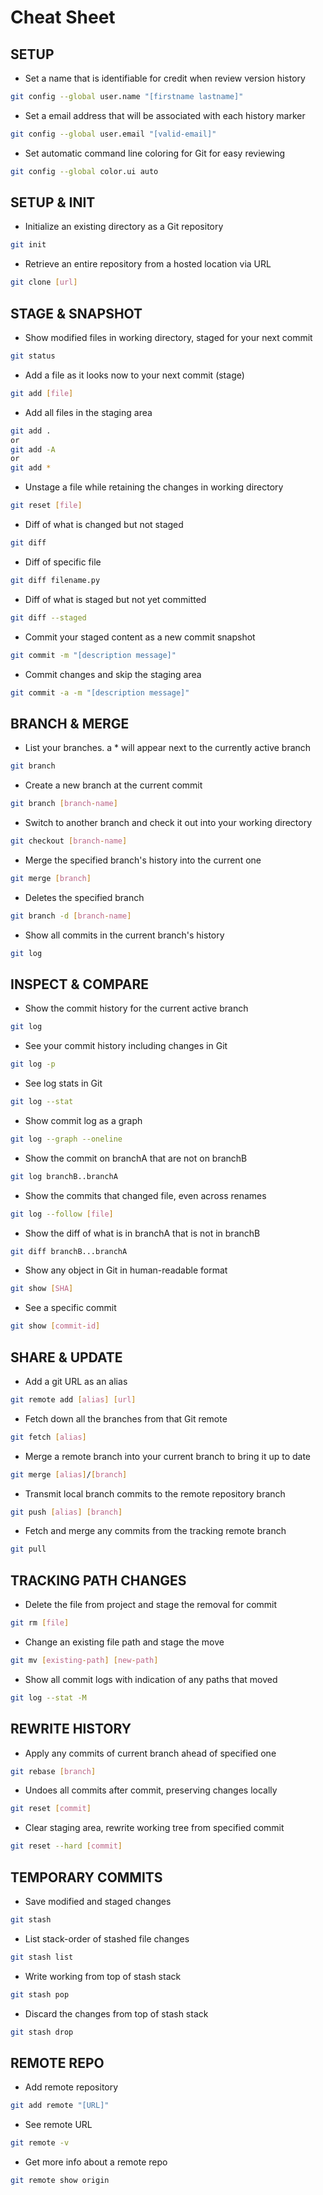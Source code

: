 # Cheat Sheet
## SETUP

+ Set a name that is identifiable for credit when review version history
```bash
git config --global user.name "[firstname lastname]"
```

+ Set a email address that will be associated with each history marker
```bash
git config --global user.email "[valid-email]"
```

+ Set automatic command line coloring for Git for easy reviewing
```bash
git config --global color.ui auto
```

## SETUP & INIT

+ Initialize an existing directory as a Git repository
```bash
git init
```

+ Retrieve an entire repository from a hosted location via URL
```bash
git clone [url]
```

## STAGE & SNAPSHOT

+ Show modified files in working directory, staged for your next commit
```bash
git status
```

+ Add a file as it looks now to your next commit (stage)
```bash
git add [file]
```

+ Add all files in the staging area
```bash
git add .
or
git add -A
or 
git add *
```

+ Unstage a file while retaining the changes in working directory
```bash
git reset [file]
```

+ Diff of what is changed but not staged
```bash
git diff
```

+ Diff of specific file
```bash
git diff filename.py
```

+ Diff of what is staged but not yet committed
```bash
git diff --staged
```

+ Commit your staged content as a new commit snapshot
```bash
git commit -m "[description message]"
```

+ Commit changes and skip the staging area
```bash
git commit -a -m "[description message]"
```

## BRANCH & MERGE

+ List your branches. a * will appear next to the currently active branch
```bash
git branch
```

+ Create a new branch at the current commit
```bash
git branch [branch-name]
```

+ Switch to another branch and check it out into your working directory
```bash
git checkout [branch-name]
```

+ Merge the specified branch's history into the current one
```bash
git merge [branch]
```

+ Deletes the specified branch
```bash
git branch -d [branch-name]
```

+ Show all commits in the current branch's history
```bash
git log
```

## INSPECT & COMPARE

+ Show the commit history for the current active branch
```bash
git log
```

+ See your commit history including changes in Git
```bash
git log -p
```

+ See log stats in Git
```bash
git log --stat
```

+ Show commit log as a graph 
```bash
git log --graph --oneline
```

+ Show the commit on branchA that are not on branchB
```bash
git log branchB..branchA
```

+ Show the commits that changed file, even across renames
```bash
git log --follow [file]
```

+ Show the diff of what is in branchA that is not in branchB
```bash
git diff branchB...branchA
```

+ Show any object in Git in human-readable format
```bash
git show [SHA]
```

+ See a specific commit
```bash
git show [commit-id]
```

## SHARE & UPDATE

+ Add a git URL as an alias
```bash
git remote add [alias] [url]
```

+ Fetch down all the branches from that Git remote
```bash
git fetch [alias]
```

+ Merge a remote branch into your current branch to bring it up to date
```bash
git merge [alias]/[branch]
```

+ Transmit local branch commits to the remote repository branch
```bash
git push [alias] [branch]
```

+ Fetch and merge any commits from the tracking remote branch
```bash
git pull
```

## TRACKING PATH CHANGES

+ Delete the file from project and stage the removal for commit
```bash
git rm [file]
```

+ Change an existing file path and stage the move
```bash
git mv [existing-path] [new-path]
```

+ Show all commit logs with indication of any paths that moved
```bash
git log --stat -M
```

## REWRITE HISTORY

+ Apply any commits of current branch ahead of specified one
```bash
git rebase [branch]
```

+ Undoes all commits after commit, preserving changes locally
```bash
git reset [commit]
```

+ Clear staging area, rewrite working tree from specified commit
```bash
git reset --hard [commit]
```

## TEMPORARY COMMITS

+ Save modified and staged changes
```bash
git stash
```

+ List stack-order of stashed file changes
```bash
git stash list
```

+ Write working from top of stash stack
```bash
git stash pop
```

+ Discard the changes from top of stash stack
```bash
git stash drop
```

## REMOTE REPO

+ Add remote repository
```bash
git add remote "[URL]"
```

+ See remote URL
```bash
git remote -v
```

+ Get more info about a remote repo
```bash
git remote show origin
```



